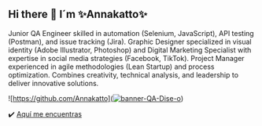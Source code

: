 ## Hi there 👋 I´m ✨Annakatto✨

Junior QA Engineer skilled in automation (Selenium, JavaScript), API testing (Postman), and issue tracking (Jira). Graphic Designer specialized in visual identity (Adobe Illustrator, Photoshop) and Digital Marketing Specialist with expertise in social media strategies (Facebook, TikTok). Project Manager experienced in agile methodologies (Lean Startup) and process optimization. Combines creativity, technical analysis, and leadership to deliver innovative solutions.

![https://github.com/Annakatto](<a href="https://ibb.co/ymJ2twdX"><img src="https://i.ibb.co/Fktp2SmK/banner-QA-Dise-o.jpg" alt="banner-QA-Dise-o" border="0"></a>)

✔️
[Aquí me encuentras](https://www.linkedin.com/in/annakatto/)
